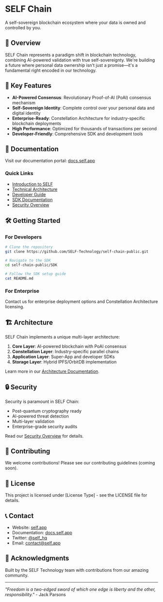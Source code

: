 # SELF Chain

A self-sovereign blockchain ecosystem where your data is owned and controlled by you.

## 🌟 Overview

SELF Chain represents a paradigm shift in blockchain technology, combining AI-powered validation with true self-sovereignty. We're building a future where personal data ownership isn't just a promise—it's a fundamental right encoded in our technology.

## 🚀 Key Features

- **AI-Powered Consensus**: Revolutionary Proof-of-AI (PoAI) consensus mechanism
- **Self-Sovereign Identity**: Complete control over your personal data and digital identity
- **Enterprise-Ready**: Constellation Architecture for industry-specific blockchain deployments
- **High Performance**: Optimized for thousands of transactions per second
- **Developer-Friendly**: Comprehensive SDK and development tools

## 📖 Documentation

Visit our documentation portal: [docs.self.app](https://docs.self.app)

### Quick Links

- [Introduction to SELF](docs/About%20SELF/1.%20Introduction/Welcome.md)
- [Technical Architecture](docs/Architecture/SELF_Chain_Architecture.md)
- [Developer Guide](docs/Development/Code_Style_Guide.md)
- [SDK Documentation](docs/SDK/README.md)
- [Security Overview](docs/Security/Overview.md)

## 🛠️ Getting Started

### For Developers

```bash
# Clone the repository
git clone https://github.com/SELF-Technology/self-chain-public.git

# Navigate to the SDK
cd self-chain-public/SDK

# Follow the SDK setup guide
cat README.md
```

### For Enterprise

Contact us for enterprise deployment options and Constellation Architecture licensing.

## 🏗️ Architecture

SELF Chain implements a unique multi-layer architecture:

1. **Core Layer**: AI-powered blockchain with PoAI consensus
2. **Constellation Layer**: Industry-specific parallel chains
3. **Application Layer**: Super-App and developer SDKs
4. **Storage Layer**: Hybrid IPFS/OrbitDB implementation

Learn more in our [Architecture Documentation](docs/Architecture/SELF_Chain_Architecture.md).

## 🔒 Security

Security is paramount in SELF Chain:

- Post-quantum cryptography ready
- AI-powered threat detection
- Multi-layer validation
- Enterprise-grade security audits

Read our [Security Overview](docs/Security/Overview.md) for details.

## 🤝 Contributing

We welcome contributions! Please see our contributing guidelines (coming soon).

## 📜 License

This project is licensed under [License Type] - see the LICENSE file for details.

## 📞 Contact

- Website: [self.app](https://self.app)
- Documentation: [docs.self.app](https://docs.self.app)
- Twitter: [@self_hq](https://twitter.com/self_hq)
- Email: contact@self.app

## 🙏 Acknowledgments

Built by the SELF Technology team with contributions from our amazing community.

---

*"Freedom is a two-edged sword of which one edge is liberty and the other, responsibility."* - Jack Parsons